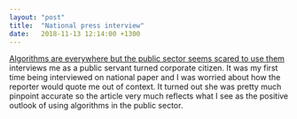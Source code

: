 ```yaml
---
layout: "post"
title:  "National press interview"
date:   2018-11-13 12:14:00 +1300
---
```


[Algorithms are everywhere but the public sector seems scared to use them](https://www.stuff.co.nz/technology/108106300/algorithms-are-everywhere-but-the-public-sector-seems-scared-to-use-them) interviews me as a public servant turned corporate citizen. It was my first time being interviewed on national paper and I was worried about how the reporter would quote me out of context. It turned out she was pretty much pinpoint accurate so the article very much reflects what I see as the positive outlook of using algorithms in the public sector.